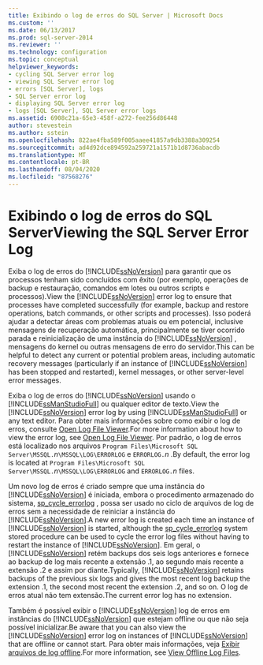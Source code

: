 ```yaml
---
title: Exibindo o log de erros do SQL Server | Microsoft Docs
ms.custom: ''
ms.date: 06/13/2017
ms.prod: sql-server-2014
ms.reviewer: ''
ms.technology: configuration
ms.topic: conceptual
helpviewer_keywords:
- cycling SQL Server error log
- viewing SQL Server error log
- errors [SQL Server], logs
- SQL Server error log
- displaying SQL Server error log
- logs [SQL Server], SQL Server error logs
ms.assetid: 6908c21a-65e3-458f-a272-fee256d86448
author: stevestein
ms.author: sstein
ms.openlocfilehash: 822ae4fba589f005aaee41857a9db3388a309254
ms.sourcegitcommit: ad4d92dce894592a259721a1571b1d8736abacdb
ms.translationtype: MT
ms.contentlocale: pt-BR
ms.lasthandoff: 08/04/2020
ms.locfileid: "87568276"
---
```

# <a name="viewing-the-sql-server-error-log"></a><span data-ttu-id="24228-102">Exibindo o log de erros do SQL Server</span><span class="sxs-lookup"><span data-stu-id="24228-102">Viewing the SQL Server Error Log</span></span>
  <span data-ttu-id="24228-103">Exiba o log de erros do [!INCLUDE[ssNoVersion](../../includes/ssnoversion-md.md)] para garantir que os processos tenham sido concluídos com êxito (por exemplo, operações de backup e restauração, comandos em lotes ou outros scripts e processos).</span><span class="sxs-lookup"><span data-stu-id="24228-103">View the [!INCLUDE[ssNoVersion](../../includes/ssnoversion-md.md)] error log to ensure that processes have completed successfully (for example, backup and restore operations, batch commands, or other scripts and processes).</span></span> <span data-ttu-id="24228-104">Isso poderá ajudar a detectar áreas com problemas atuais ou em potencial, inclusive mensagens de recuperação automática, principalmente se tiver ocorrido parada e reinicialização de uma instância do [!INCLUDE[ssNoVersion](../../includes/ssnoversion-md.md)] , mensagens do kernel ou outras mensagens de erro do servidor.</span><span class="sxs-lookup"><span data-stu-id="24228-104">This can be helpful to detect any current or potential problem areas, including automatic recovery messages (particularly if an instance of [!INCLUDE[ssNoVersion](../../includes/ssnoversion-md.md)] has been stopped and restarted), kernel messages, or other server-level error messages.</span></span>  
  
 <span data-ttu-id="24228-105">Exiba o log de erros do [!INCLUDE[ssNoVersion](../../includes/ssnoversion-md.md)] usando o [!INCLUDE[ssManStudioFull](../../includes/ssmanstudiofull-md.md)] ou qualquer editor de texto.</span><span class="sxs-lookup"><span data-stu-id="24228-105">View the [!INCLUDE[ssNoVersion](../../includes/ssnoversion-md.md)] error log by using [!INCLUDE[ssManStudioFull](../../includes/ssmanstudiofull-md.md)] or any text editor.</span></span> <span data-ttu-id="24228-106">Para obter mais informações sobre como exibir o log de erros, consulte [Open Log File Viewer](../../relational-databases/logs/log-file-viewer.md).</span><span class="sxs-lookup"><span data-stu-id="24228-106">For more information about how to view the error log, see [Open Log File Viewer](../../relational-databases/logs/log-file-viewer.md).</span></span> <span data-ttu-id="24228-107">Por padrão, o log de erros está localizado nos arquivos `Program Files\Microsoft SQL Server\MSSQL.`*n*`\MSSQL\LOG\ERRORLOG` e `ERRORLOG.`*n* .</span><span class="sxs-lookup"><span data-stu-id="24228-107">By default, the error log is located at `Program Files\Microsoft SQL Server\MSSQL.`*n*`\MSSQL\LOG\ERRORLOG` and `ERRORLOG.`*n* files.</span></span>  
  
 <span data-ttu-id="24228-108">Um novo log de erros é criado sempre que uma instância do [!INCLUDE[ssNoVersion](../../includes/ssnoversion-md.md)] é iniciada, embora o procedimento armazenado do sistema, [sp_cycle_errorlog](/sql/relational-databases/system-stored-procedures/sp-cycle-errorlog-transact-sql) , possa ser usado no ciclo de arquivos de log de erros sem a necessidade de reiniciar a instância do [!INCLUDE[ssNoVersion](../../includes/ssnoversion-md.md)].</span><span class="sxs-lookup"><span data-stu-id="24228-108">A new error log is created each time an instance of [!INCLUDE[ssNoVersion](../../includes/ssnoversion-md.md)] is started, although the [sp_cycle_errorlog](/sql/relational-databases/system-stored-procedures/sp-cycle-errorlog-transact-sql) system stored procedure can be used to cycle the error log files without having to restart the instance of [!INCLUDE[ssNoVersion](../../includes/ssnoversion-md.md)].</span></span> <span data-ttu-id="24228-109">Em geral, o [!INCLUDE[ssNoVersion](../../includes/ssnoversion-md.md)] retém backups dos seis logs anteriores e fornece ao backup de log mais recente a extensão .1, ao segundo mais recente a extensão .2 e assim por diante.</span><span class="sxs-lookup"><span data-stu-id="24228-109">Typically, [!INCLUDE[ssNoVersion](../../includes/ssnoversion-md.md)] retains backups of the previous six logs and gives the most recent log backup the extension .1, the second most recent the extension .2, and so on.</span></span> <span data-ttu-id="24228-110">O log de erros atual não tem extensão.</span><span class="sxs-lookup"><span data-stu-id="24228-110">The current error log has no extension.</span></span>  
  
 <span data-ttu-id="24228-111">Também é possível exibir o [!INCLUDE[ssNoVersion](../../includes/ssnoversion-md.md)] log de erros em instâncias do [!INCLUDE[ssNoVersion](../../includes/ssnoversion-md.md)] que estejam offline ou que não seja possível inicializar.</span><span class="sxs-lookup"><span data-stu-id="24228-111">Be aware that you can also view the [!INCLUDE[ssNoVersion](../../includes/ssnoversion-md.md)] error log on instances of [!INCLUDE[ssNoVersion](../../includes/ssnoversion-md.md)] that are offline or cannot start.</span></span> <span data-ttu-id="24228-112">Para obter mais informações, veja [Exibir arquivos de log offline](../../relational-databases/logs/view-offline-log-files.md).</span><span class="sxs-lookup"><span data-stu-id="24228-112">For more information, see [View Offline Log Files](../../relational-databases/logs/view-offline-log-files.md).</span></span>  
  
  
